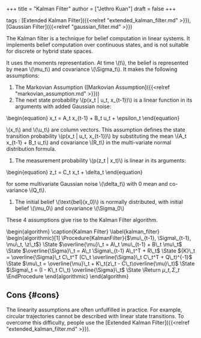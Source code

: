 +++
title = "Kalman Filter"
author = ["Jethro Kuan"]
draft = false
+++

tags
: [Extended Kalman Filter]({{<relref "extended_kalman_filter.md" >}}), [Gaussian Filter]({{<relref "gaussian_filter.md" >}})

The Kalman filter is a technique for belief computation in linear
systems. It implements belief computation over continuous states, and
is not suitable for discrete or hybrid state spaces.

It uses the moments representation. At time \\(t\\), the belief is
represented by mean \\(\mu_t\\) and covariance \\(\Sigma_t\\). It makes the
following assumptions:

1.  The Markovian Assumption ([Markovian Assumption]({{<relref "markovian_assumption.md" >}}))
2.  The next state probability \\(p(x_t | u_t, x\_{t-1})\\) is a linear
    function in its arguments with added Gaussian noise:

\begin{equation}
x_t = A_t x\_{t-1} + B_t u_t + \epsilon_t
\end{equation}

\\(x_t\\) and \\(\u_t\\) are column vectors. This assumption defines the state
transition probability \\(p(x_t | u_t, x\_{t-1})\\) by substituting the
mean \\(A_t x\_{t-1} + B_t u_t\\) and covariance \\(R_t\\) in the multi-variate
normal distribution formula.

1.  The measurement probability \\(p(z_t | x_t)\\) is linear in its
    arguments:

\begin{equation}
z_t = C_t x_t + \delta_t
\end{equation}

for some multivariate Gaussian noise \\(\delta_t\\) with 0 mean and
co-variance \\(Q_t\\).

1.  The initial belief \\(\text{bel}(x_0)\\) is normally distributed, with
    initial belief \\(\mu_0\\) and covariance \\(\Sigma_0\\)

These 4 assumptions give rise to the Kalman Filter algorithm.

\begin{algorithm}
\caption{Kalman Filter}
\label{kalman_filter}
\begin{algorithmic}[1]
\Procedure{KalmanFilter}{$\mu\_{t-1}, \Sigma\_{t-1}, \mu\_t, \z\_t$}
\State $\overline{\mu}\_t = A\_t \mu\_{t-1} + B\_t \mu\_t$
\State $\overline{\Sigma}\_t = A\_t \Sigma\_{t-1} A\_t^T + R\_t$
\State ${K}\_t = \overline{\Sigma}\_t C\_t^T (C\_t \overline{\Sigma}\_t C\_t^T + Q\_t)^{-1}$
\State $\mu\_t = \overline{\mu}\_t + K\_t(z\_t - C\_t\overline{\mu}\_t)$
\State $\Sigma\_t = (I - K\_t C\_t) \overline{\Sigma}\_t$
\State \Return $\mu\_t, \Sigma\_t$
\EndProcedure
\end{algorithmic}
\end{algorithm}

## Cons {#cons}

The linearity assumptions are often unfulfilled in practice. For
example, circular trajectories cannot be described with linear state
transitions. To overcome this difficulty, people use the [Extended
Kalman Filter]({{<relref "extended_kalman_filter.md" >}}).
